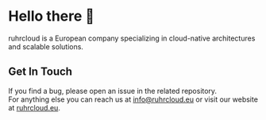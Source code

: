# Hello there 👋

ruhrcloud is a European company specializing in cloud-native architectures and scalable solutions.

## Get In Touch

If you find a bug, please open an issue in the related repository.  
For anything else you can reach us at [info@ruhrcloud.eu](mailto:info@ruhrcloud.eu) or visit our website at [ruhrcloud.eu](https://ruhrcloud.eu).
